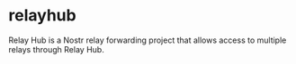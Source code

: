 # relayhub
Relay Hub is a Nostr relay forwarding project that allows access to multiple relays through Relay Hub.
